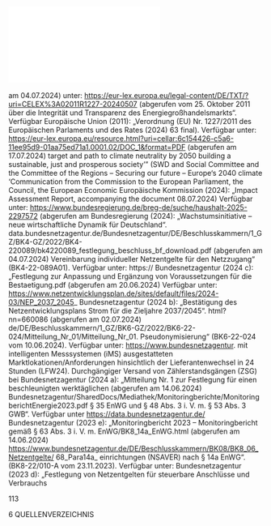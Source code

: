 ![./pages/page115.pdf](../assets/./pages/page115.pdf)




am 04.07.2024)
unter: https://eur-lex.europa.eu/legal-content/DE/TXT/?uri=CELEX%3A02011R1227-20240507 (abgerufen
vom 25. Oktober 2011 über die Integrität und Transparenz des Energiegroßhandelsmarkts“. Verfügbar
Europäische Union (2011): „Verordnung (EU) Nr. 1227/2011 des Europäischen Parlaments und des Rates
(2024) 63 final). Verfügbar unter: https://eur-lex.europa.eu/resource.html?uri=cellar:6c154426-c5a6-11ee95d9-01aa75ed71a1.0001.02/DOC_1&format=PDF (abgerufen am 17.07.2024)
target and path to climate neutrality by 2050 building a sustainable, just and prosperous society’” (SWD
and Social Committee and the Committee of the Regions – Securing our future – Europe‘s 2040 climate
‘Communication from the Commission to the European Parliament, the Council, the European Economic
Europäische Kommission (2024): „Impact Assessment Report, accompanying the document
08.07.2024)
Verfügbar unter: https://www.bundesregierung.de/breg-de/suche/haushalt-2025-2297572 (abgerufen am
Bundesregierung (2024): „Wachstumsinitiative – neue wirtschaftliche Dynamik für Deutschland“.
data.bundesnetzagentur.de/Bundesnetzagentur/DE/Beschlusskammern/1_GZ/BK4-GZ/2022/BK4-220089/bk4220089_festlegung_beschluss_bf_download.pdf (abgerufen am 04.07.2024)
Vereinbarung individueller Netzentgelte für den Netzzugang“ (BK4-22-089A01). Verfügbar unter: https://
Bundesnetzagentur (2024 c): „Festlegung zur Anpassung und Ergänzung von Voraussetzungen für die
Bestaetigung.pdf (abgerufen am 20.06.2024)
Verfügbar unter: https://www.netzentwicklungsplan.de/sites/default/files/2024-03/NEP_2037_2045_
Bundesnetzagentur (2024 b): „Bestätigung des Netzentwicklungsplans Strom für die Zieljahre 2037/2045“.
html?nn=660086 (abgerufen am 02.07.2024)
de/DE/Beschlusskammern/1_GZ/BK6-GZ/2022/BK6-22-024/Mitteilung_Nr_01/Mitteilung_Nr_01.
Pseudonymisierung“ (BK6-22-024 vom 10.06.2024). Verfügbar unter: https://www.bundesnetzagentur.
mit intelligenten Messsystemen (iMS) ausgestatteten Marktlokationen/Anforderungen hinsichtlich der
Lieferantenwechsel in 24 Stunden (LFW24). Durchgängiger Versand von Zählerstandsgängen (ZSG) bei
Bundesnetzagentur (2024 a): „Mitteilung Nr. 1 zur Festlegung für einen beschleunigten werktäglichen
(abgerufen am 14.06.2024)
Bundesnetzagentur/SharedDocs/Mediathek/Monitoringberichte/MonitoringberichtEnergie2023.pdf
§ 35 EnWG und § 48 Abs. 3 i. V. m. § 53 Abs. 3 GWB“. Verfügbar unter https://data.bundesnetzagentur.de/
Bundesnetzagentur (2023 e): „Monitoringbericht 2023 – Monitoringbericht gemäß § 63 Abs. 3 i. V. m.
EnWG/BK8_14a_EnWG.html (abgerufen am 14.06.2024)
https://www.bundesnetzagentur.de/DE/Beschlusskammern/BK08/BK8_06_Netzentgelte/ 68_Para14a_
einrichtungen (NSAVER) nach § 14a EnWG“. (BK8-22/010-A vom 23.11.2023). Verfügbar unter:
Bundesnetzagentur (2023 d): „Festlegung von Netzentgelten für steuerbare Anschlüsse und Verbrauchs­

113

6 QUELLENVERZEICHNIS
